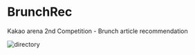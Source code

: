 # BrunchRec
Kakao arena 2nd Competition - Brunch article recommendation

![directory](https://user-images.githubusercontent.com/50820635/61267837-73402600-a7d4-11e9-81f1-73787c69c07d.jpg)
